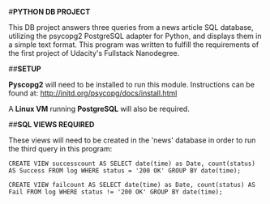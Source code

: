 #**PYTHON DB PROJECT**

This DB project answers three queries from a news article SQL database, utilizing the psycopg2 PostgreSQL adapter for Python, and displays them in a simple text format. This program was written to fulfill the requirements of the first project of Udacity's Fullstack Nanodegree.

##**SETUP**

**Pyscopg2** will need to be installed to run this module. Instructions can be found at: http://initd.org/psycopg/docs/install.html

A **Linux VM** running **PostgreSQL** will also be required.

##**SQL VIEWS REQUIRED**

These views will need to be created in the 'news' database in order to run the third query in this program:

`CREATE VIEW successcount AS SELECT date(time) as Date, count(status) AS Success FROM log WHERE status = '200 OK' GROUP BY date(time);`

`CREATE VIEW failcount AS SELECT date(time) as Date, count(status) AS Fail FROM log WHERE status != '200 OK' GROUP BY date(time);`